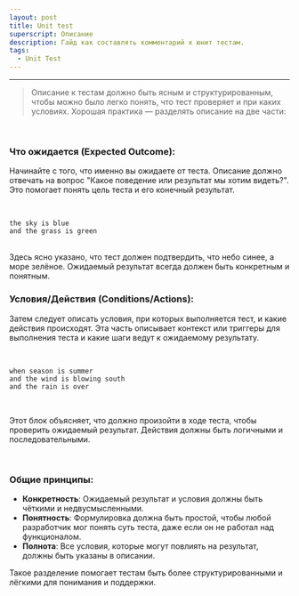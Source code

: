 ```yaml
---
layout: post
title: Unit test
superscript: Описание
description: Гайд как составлять комментарий к юнит тестам.
tags:
  - Unit Test
---
```


---

> Описание к тестам должно быть ясным и структурированным, чтобы можно было легко понять, что тест проверяет и при каких условиях. Хорошая практика — разделять описание на две части:

<br/> 

### Что ожидается (Expected Outcome):
Начинайте с того, что именно вы ожидаете от теста. Описание должно отвечать на вопрос "Какое поведение или результат мы хотим видеть?". Это помогает понять цель теста и его конечный результат.

<br/>  

```
the sky is blue
and the grass is green
```
<br/> 
Здесь ясно указано, что тест должен подтвердить, что небо синее, а море зелёное. Ожидаемый результат всегда должен быть конкретным и понятным.

<br/> 

### Условия/Действия (Conditions/Actions):
Затем следует описать условия, при которых выполняется тест, и какие действия происходят. Эта часть описывает контекст или триггеры для выполнения теста и какие шаги ведут к ожидаемому результату.

<br/>     

```
when season is summer
and the wind is blowing south
and the rain is over
```

<br/>  

Этот блок объясняет, что должно произойти в ходе теста, чтобы проверить ожидаемый результат. Действия должны быть логичными и последовательными.

<br/>     

### Общие принципы:

- **Конкретность**: Ожидаемый результат и условия должны быть чёткими и недвусмысленными.
- **Понятность**: Формулировка должна быть простой, чтобы любой разработчик мог понять суть теста, даже если он не работал над функционалом.
- **Полнота**: Все условия, которые могут повлиять на результат, должны быть указаны в описании.

Такое разделение помогает тестам быть более структурированными и лёгкими для понимания и поддержки.
